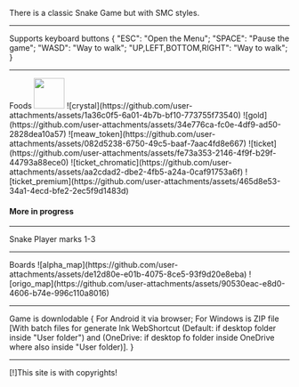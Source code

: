 There is a classic Snake Game but with SMC styles.
<hr>
Supports keyboard buttons {
  "ESC": "Open the Menu";
  "SPACE": "Pause the game";
  "WASD": "Way to walk";
  "UP,LEFT,BOTTOM,RIGHT": "Way to walk"; 
}
<hr>
Foods
<img src="https://github.com/user-attachments/assets/4d76df2e-292d-453a-bc5f-59282faddfec" style="width: 55px; height: 55px">
![crystal](https://github.com/user-attachments/assets/1a36c0f5-6a01-4b7b-bf10-773755f73540)
![gold](https://github.com/user-attachments/assets/34e776ca-fc0e-4df9-ad50-2828dea10a57)
![meaw_token](https://github.com/user-attachments/assets/082d5238-6750-49c5-baaf-7aac4fd8e667)
![ticket](https://github.com/user-attachments/assets/fe73a353-2146-4f9f-b29f-44793a88ece0)
![ticket_chromatic](https://github.com/user-attachments/assets/aa2cdad2-dbe2-4fb5-a24a-0caf91753a6f)
![ticket_premium](https://github.com/user-attachments/assets/465d8e53-34a1-4ecd-bfe2-2ec5f9d1483d)
<h4>More in progress</h4>
<hr>
Snake
Player marks 1-3
<hr>
Boards
![alpha_map](https://github.com/user-attachments/assets/de12d80e-e01b-4075-8ce5-93f9d20e8eba)
![origo_map](https://github.com/user-attachments/assets/90530eac-e8d0-4606-b74e-996c110a8016)
<hr>
Game is downlodable {
  For Android it via browser;
  For Windows is ZIP file [With batch files for generate lnk WebShortcut (Default: if desktop folder inside "User folder") and (OneDrive: if desktop fo folder inside OneDrive where also inside "User folder)].
}
<hr>
[!]This site is with copyrights!

